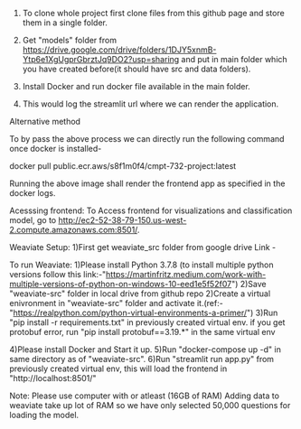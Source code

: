 1) To clone whole project first clone files from this github page and store them in a single folder.

2) Get "models" folder from https://drive.google.com/drive/folders/1DJY5xnmB-Ytp6e1XgUgprGbrztJq9DO2?usp=sharing and put in main folder which you have created before(it should have src and data folders).

3) Install Docker and run docker file available in the main folder.


4) This would log the streamlit url where we can render the application.

Alternative method

To by pass the above process we can directly run the following command once docker is installed-

docker pull public.ecr.aws/s8f1m0f4/cmpt-732-project:latest

Running the above image shall render the frontend app as specified in the docker logs.


Acesssing frontend:
To Access frontend for visualizations and classification model, go to http://ec2-52-38-79-150.us-west-2.compute.amazonaws.com:8501/.



Weaviate Setup:
1)First get weaviate_src folder from google drive Link - 

To run Weaviate:
1)Please install Python 3.7.8 (to install multiple python versions follow this link:-"https://martinfritz.medium.com/work-with-multiple-versions-of-python-on-windows-10-eed1e5f52f07")
2)Save "weaviate-src" folder in local drive from github repo
2)Create a virtual enivronment in "weaviate-src" folder and activate it.(ref:-"https://realpython.com/python-virtual-environments-a-primer/")
3)Run "pip install -r requirements.txt" in previously created virtual env.
if you get protobuf error, run "pip install protobuf==3.19.*" in the same virtual env

4)Please install Docker and Start it up.
5)Run "docker-compose up -d" in same directory as of "weaviate-src".
6)Run "streamlit run app.py" from previously created virtual env, this will load the frontend in "http://localhost:8501/"

Note:
Please use computer with or atleast (16GB of RAM)
Adding data to weaviate take up lot of RAM so we have only selected 50,000 questions for loading the model.
